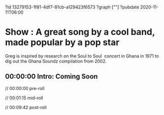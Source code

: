 ?id 13279153-1f81-4df7-81cb-a129423f6573
?graph [""]
?pubdate 2020-11-11T06:00

# Show : A great song by a cool band, made popular by a pop star

Greg is inspired by research on the Soul to Soul  concert in Ghana in 1971 to dig out the Ghana Soundz compilation from 2002.

## 00:00:00 Intro: Coming Soon

// 00:00:00 pre-roll

// 00:01:15 mid-roll

// 00:09:42 post-roll
